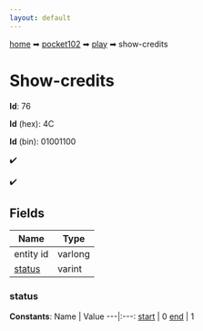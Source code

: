 ```yaml
---
layout: default
---
```


[home](/) ➡ [pocket102](/protocol/pocket102) ➡ [play](/protocol/pocket102/play) ➡ show-credits

# Show-credits

**Id**: 76

**Id** (hex): 4C

**Id** (bin): 01001100

✔️

✔️

## Fields

Name | Type
---|---
entity id | varlong
[status](#status) | varint

### status

**Constants**:
Name | Value
---|:---:
[start](status_start) | 0
[end](status_end) | 1

